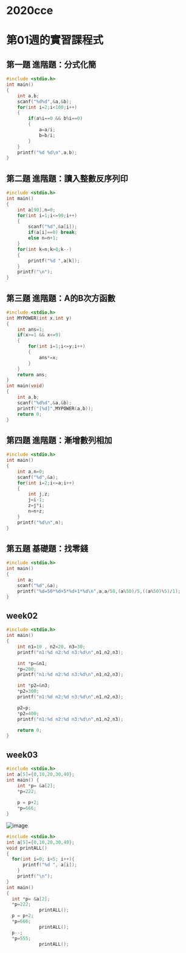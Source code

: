 # 2020cce

# 第01週的實習課程式
## 第一題 進階題：分式化簡
```C
#include <stdio.h>
int main()
{
	int a,b;
	scanf("%d%d",&a,&b);
	for(int i=2;i<100;i++)
	{
		if(a%i==0 && b%i==0)
		{
			a=a/i;
			b=b/i;
		}
	}
	printf("%d %d\n",a,b);
}
```
## 第二題 進階題：讀入整數反序列印
```C
#include <stdio.h>
int main()
{
	int a[90],n=0;
	for(int i=1;i<=90;i++)
	{
		scanf("%d",&a[i]);
		if(a[i]==0) break;
		else n=n+1;
	}
	for(int k=n;k>0;k--)
	{
		printf("%d ",a[k]);
	}
	printf("\n");
}
```

## 第三題 進階題：A的B次方函數
```C
#include <stdio.h>
int MYPOWER(int x,int y)
{
	int ans=1;
	if(x>=1 && x<=9)
	{
		for(int i=1;i<=y;i++)
		{
			ans*=x;
		}
	}
	return ans;
}
int main(void)
{
	int a,b;
	scanf("%d%d",&a,&b);
	printf("[%d]",MYPOWER(a,b));
	return 0;
}
```

## 第四題 進階題：漸增數列相加
```C
#include <stdio.h>
int main()
{
	int a,n=0;
	scanf("%d",&a);
	for(int i=2;i<=a;i++)
	{
		int j,z;
		j=i-1;
		z=j*i;
		n=n+z;
	}
	printf("%d\n",n);
}
```

## 第五題 基礎題：找零錢
```C
#include <stdio.h>
int main()
{
	int a;
	scanf("%d",&a);
	printf("%d=50*%d+5*%d+1*%d\n",a,a/50,(a%50)/5,((a%50)%5)/1);
}
```

## week02

```C
#include <stdio.h>
int main()
{
    int n1=10 , n2=20, n3=30;
    printf("n1:%d n2:%d n3:%d\n",n1,n2,n3);

    int *p=&n1;
    *p=200;
    printf("n1:%d n2:%d n3:%d\n",n1,n2,n3);

    int *p2=&n3;
    *p2=300;
    printf("n1:%d n2:%d n3:%d\n",n1,n2,n3);

    p2=p;
    *p2=400;
    printf("n1:%d n2:%d n3:%d\n",n1,n2,n3);

    return 0;
}

```

## week03
```C
#include <stdio.h>
int a[5]={0,10,20,30,40};
int main() {
    int *p= &a[2];
    *p=222;
  
    p = p+2;
    *p=666;
}
```
![image](https://user-images.githubusercontent.com/80037215/111492843-e14b9780-86f1-11eb-9410-3f5b15c10922.png)


```C
#include <stdio.h>
int a[5]={0,10,20,30,40};
void printALL()
{
  for(int i=0; i<5; i++){
      printf("%d ", a[i]);
    }
    printf("\n");
}   
int main()
{
  int *p= &a[2];
  *p=222;
            printALL();
  p = p+2;
  *p=666;
            printALL();
  p--;
  *p=555;
            printALL();
```
